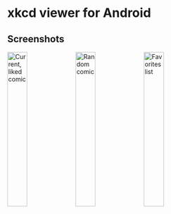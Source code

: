 # xkcd viewer for Android
## Screenshots

<img src="https://github.com/user-attachments/assets/776c33ab-2742-46a4-9b40-8fe925669e4c" alt="Current, liked comic" title="Current, liked comic" width="30%" />
<img src="https://github.com/user-attachments/assets/8739c91c-c15a-41f9-97d1-b07ae07bc35e" alt="Random comic" title="Random comic" width="30%" />
<img src="https://github.com/user-attachments/assets/d106971d-46a7-40b2-9fc0-8bf699c3dd68" alt="Favorites list" title="Favorites List" width="30%" />
